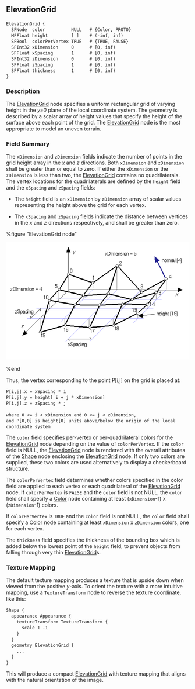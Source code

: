 ## ElevationGrid

```
ElevationGrid {
  SFNode  color          NULL   # {Color, PROTO}
  MFFloat height         [ ]    # (-inf, inf)
  SFBool  colorPerVertex TRUE   # {TRUE, FALSE}
  SFInt32 xDimension     0      # [0, inf)
  SFFloat xSpacing       1      # [0, inf)
  SFInt32 zDimension     0      # [0, inf)
  SFFloat zSpacing       1      # [0, inf)
  SFFloat thickness      1      # [0, inf)
}
```

### Description

The [ElevationGrid](#elevationgrid) node specifies a uniform rectangular grid of varying height in the *y=0* plane of the local coordinate system.
The geometry is described by a scalar array of height values that specify the height of the surface above each point of the grid.
The [ElevationGrid](#elevationgrid) node is the most appropriate to model an uneven terrain.

### Field Summary

The `xDimension` and `zDimension` fields indicate the number of points in the grid height array in the *x* and *z* directions.
Both `xDimension` and `zDimension` shall be greater than or equal to zero.
If either the `xDimension` or the `zDimension` is less than two, the [ElevationGrid](#elevationgrid) contains no quadrilaterals.
The vertex locations for the quadrilaterals are defined by the `height` field and the `xSpacing` and `zSpacing` fields:

- The `height` field is an `xDimension` by `zDimension` array of scalar values representing the height above the grid for each vertex.

- The `xSpacing` and `zSpacing` fields indicate the distance between vertices in the *x* and *z* directions respectively, and shall be greater than zero.

%figure "ElevationGrid node"

![elevation_grid.png](images/elevation_grid.png)

%end

Thus, the vertex corresponding to the point P[i,j] on the grid is placed at:

```
P[i,j].x = xSpacing * i
P[i,j].y = height[ i + j * xDimension]
P[i,j].z = zSpacing * j

where 0 <= i < xDimension and 0 <= j < zDimension,
and P[0,0] is height[0] units above/below the origin of the local
coordinate system
```

The `color` field specifies per-vertex or per-quadrilateral colors for the [ElevationGrid](#elevationgrid) node depending on the value of `colorPerVertex`.
If the `color` field is NULL, the [ElevationGrid](#elevationgrid) node is rendered with the overall attributes of the [Shape](shape.md) node enclosing the [ElevationGrid](#elevationgrid) node.
If only two colors are supplied, these two colors are used alternatively to display a checkerboard structure.

The `colorPerVertex` field determines whether colors specified in the color field are applied to each vertex or each quadrilateral of the [ElevationGrid](#elevationgrid) node.
If `colorPerVertex` is `FALSE` and the `color` field is not NULL, the `color` field shall specify a [Color](color.md) node containing at least (`xDimension`-1) x (`zDimension`-1) colors.

If `colorPerVertex` is `TRUE` and the `color` field is not NULL, the `color` field shall specify a [Color](color.md) node containing at least `xDimension` x `zDimension` colors, one for each vertex.

The `thickness` field specifies the thickness of the bounding box which is added below the lowest point of the `height` field, to prevent objects from falling through very thin [ElevationGrid](#elevationgrid)s.

### Texture Mapping

The default texture mapping produces a texture that is upside down when viewed from the positive *y*-axis.
To orient the texture with a more intuitive mapping, use a `TextureTransform` node to reverse the texture coordinate, like this:

```
Shape {
  appearance Appearance {
    textureTransform TextureTransform {
      scale 1 -1
    }
  }
  geometry ElevationGrid {
    ...
  }
}
```

This will produce a compact [ElevationGrid](#elevationgrid) with texture mapping that aligns with the natural orientation of the image.
